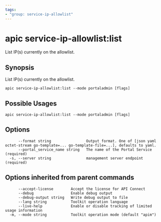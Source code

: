 ```yaml
---
tags:
- "group: service-ip-allowlist"
---
```

# apic service-ip-allowlist:list

List IP(s) currently on the allowlist.

## Synopsis

List IP(s) currently on the allowlist.

```
apic service-ip-allowlist:list --mode portaladmin [flags]
```

## Possible Usages

```
apic service-ip-allowlist:list --mode portaladmin [flags]
```

## Options

```
      --format string                Output format. One of [json yaml octet-stream go-template=... go-template-file=...], defaults to yaml.
      --portal_service_name string   The name of the Portal Service (required)
  -s, --server string                management server endpoint (required)
```

## Options inherited from parent commands

```
      --accept-license        Accept the license for API Connect
      --debug                 Enable debug output
      --debug-output string   Write debug output to file
      --lang string           Toolkit operation language
      --live-help             Enable or disable tracking of limited usage information
  -m, --mode string           Toolkit operation mode (default "apim")
```

